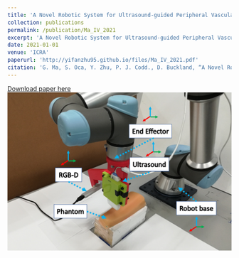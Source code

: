 ```yaml
---
title: 'A Novel Robotic System for Ultrasound-guided Peripheral Vascular Localization'
collection: publications
permalink: /publication/Ma_IV_2021
excerpt: 'A Novel Robotic System for Ultrasound-guided Peripheral Vascular Localization'
date: 2021-01-01
venue: 'ICRA'
paperurl: 'http://yifanzhu95.github.io/files/Ma_IV_2021.pdf'
citation: 'G. Ma, S. Oca, Y. Zhu, P. J. Codd., D. Buckland, “A Novel Robotic System for Ultrasound-guided Peripheral Vascular Localization,”IEEE International Conference on Robotics and Automation (ICRA) 2021.'
---
```


[Download paper here](http://yifanzhu95.github.io/files/Ma_IV_2021.pdf)
![paper picture](/images/Ma_IV_pic_1.PNG)

